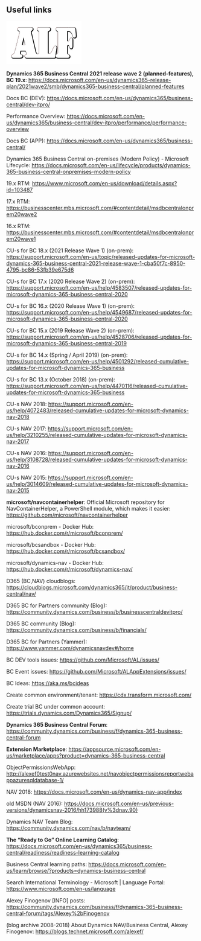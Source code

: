 ## Useful links
![](media/ALFlogo.png)

**Dynamics 365 Business Central 2021 release wave 2 (planned-features), BC 19.x**:
<https://docs.microsoft.com/en-us/dynamics365-release-plan/2021wave2/smb/dynamics365-business-central/planned-features>

Docs BC (DEV):
<https://docs.microsoft.com/en-us/dynamics365/business-central/dev-itpro/>

Performance Overview:
<https://docs.microsoft.com/en-us/dynamics365/business-central/dev-itpro/performance/performance-overview>

Docs BC (APP):
<https://docs.microsoft.com/en-us/dynamics365/business-central/>

Dynamics 365 Business Central on-premises (Modern Policy) - Microsoft Lifecycle: 
<https://docs.microsoft.com/en-us/lifecycle/products/dynamics-365-business-central-onpremises-modern-policy>

19.x RTM: <https://www.microsoft.com/en-us/download/details.aspx?id=103487>

17.x RTM: <https://businesscenter.mbs.microsoft.com/#contentdetail/msdbcentralonprem20wave2>

16.x RTM: <https://businesscenter.mbs.microsoft.com/#contentdetail/msdbcentralonprem20wave1>

CU-s for BC 18.x (2021 Release Wave 1) (on-prem): <https://support.microsoft.com/en-us/topic/released-updates-for-microsoft-dynamics-365-business-central-2021-release-wave-1-cba50f7c-8950-4795-bc86-53fb39e675d6>

CU-s for BC 17.x (2020 Release Wave 2) (on-prem): <https://support.microsoft.com/en-us/help/4583507/released-updates-for-microsoft-dynamics-365-business-central-2020>

CU-s for BC 16.x (2020 Release Wave 1) (on-prem): <https://support.microsoft.com/en-us/help/4549687/released-updates-for-microsoft-dynamics-365-business-central-2020>

CU-s for BC 15.x (2019 Release Wave 2) (on-prem): <https://support.microsoft.com/en-us/help/4528706/released-updates-for-microsoft-dynamics-365-business-central-2019>

CU-s for BC 14.x (Spring / April 2019) (on-prem):
<https://support.microsoft.com/en-us/help/4501292/released-cumulative-updates-for-microsoft-dynamics-365-business>

CU-s for BC 13.x (October 2018) (on-prem):
<https://support.microsoft.com/en-us/help/4470116/released-cumulative-updates-for-microsoft-dynamics-365-business>

CU-s NAV 2018: <https://support.microsoft.com/en-us/help/4072483/released-cumulative-updates-for-microsoft-dynamics-nav-2018>

CU-s NAV 2017: <https://support.microsoft.com/en-us/help/3210255/released-cumulative-updates-for-microsoft-dynamics-nav-2017>

CU-s NAV 2016: <https://support.microsoft.com/en-us/help/3108728/released-cumulative-updates-for-microsoft-dynamics-nav-2016>

CU-s NAV 2015: <https://support.microsoft.com/en-us/help/3014609/released-cumulative-updates-for-microsoft-dynamics-nav-2015>

**microsoft/navcontainerhelper**: Official Microsoft repository for NavContainerHelper, a PowerShell module, which makes it easier: <https://github.com/microsoft/navcontainerhelper>

microsoft/bconprem - Docker Hub: <https://hub.docker.com/r/microsoft/bconprem/>

microsoft/bcsandbox - Docker Hub: <https://hub.docker.com/r/microsoft/bcsandbox/>

microsoft/dynamics-nav - Docker Hub: <https://hub.docker.com/r/microsoft/dynamics-nav/>

D365 (BC,NAV) cloudblogs: <https://cloudblogs.microsoft.com/dynamics365/it/product/business-central/nav/>

D365 BC for Partners community (Blog):
<https://community.dynamics.com/business/b/businesscentraldevitpro/>

D365 BC community (Blog):
<https://community.dynamics.com/business/b/financials/>

D365 BC for Partners (Yammer):
<https://www.yammer.com/dynamicsnavdev#/home>

BC DEV tools issues: <https://github.com/Microsoft/AL/issues/>

BC Event issues: <https://github.com/Microsoft/ALAppExtensions/issues/>

BC Ideas: <https://aka.ms/bcideas>

Create common environment/tenant:
<https://cdx.transform.microsoft.com/>

Create trial BC under common account:
<https://trials.dynamics.com/Dynamics365/Signup/>

**Dynamics 365 Business Central Forum**:
<https://community.dynamics.com/business/f/dynamics-365-business-central-forum>

**Extension Marketplace**:
<https://appsource.microsoft.com/en-us/marketplace/apps?product=dynamics-365-business-central>

ObjectPermissionsWebApp:
<http://alexef0test0nav.azurewebsites.net/navobjectpermissionsreportwebappazuresqldatabase-1/>

NAV 2018: <https://docs.microsoft.com/en-us/dynamics-nav-app/index>

old MSDN (NAV 2016): <https://docs.microsoft.com/en-us/previous-versions/dynamicsnav-2016/hh173988(v%3dnav.90)>

Dynamics NAV Team Blog: <https://community.dynamics.com/nav/b/navteam/>

**The “Ready to Go” Online Learning Catalog**: <https://docs.microsoft.com/en-us/dynamics365/business-central/readiness/readiness-learning-catalog>

Business Central learning paths: <https://docs.microsoft.com/en-us/learn/browse/?products=dynamics-business-central>

Search International Terminology - Microsoft | Language Portal: <https://www.microsoft.com/en-us/language>

Alexey Finogenov [INFO] posts: <https://community.dynamics.com/business/f/dynamics-365-business-central-forum/tags/Alexey%2bFinogenov>

(blog archive 2008-2018) About Dynamics NAV/Business Central, Alexey Finogenov: <https://blogs.technet.microsoft.com/alexef/> 

